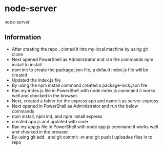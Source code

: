 # node-server
node-server

## Information

* After creating the repo , cloned it into my local machine by using git clone
* Next  opened PowerShell as Administrator and ran the commands npm install to install
* npm init to create the package.json file, a default index.js file will be created
* Updated the index.js file
* By using the npm install command created a package-lock.json file
* Ran my index.js file in PowerShell with node index.js command it works well and checked in the browser.
* Next, created a folder for the express app and name it as server-express
* Next opened in PowerShell as Administrator and run the below commands
* npm install, npm init, and npm install express
* created app.js and updated with code
* Ran my app.js file in PowerShell with node app.js command it works well and checked in the browser.
* By using git add . and git commit -m and git push i uploades files in to repo
 
 
